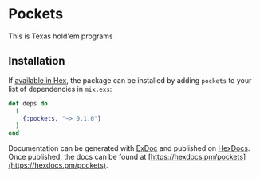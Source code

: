 # Pockets

This is Texas hold'em programs

## Installation

If [available in Hex](https://hex.pm/docs/publish), the package can be installed
by adding `pockets` to your list of dependencies in `mix.exs`:

```elixir
def deps do
  [
    {:pockets, "~> 0.1.0"}
  ]
end
```

Documentation can be generated with [ExDoc](https://github.com/elixir-lang/ex_doc)
and published on [HexDocs](https://hexdocs.pm). Once published, the docs can
be found at [https://hexdocs.pm/pockets](https://hexdocs.pm/pockets).

